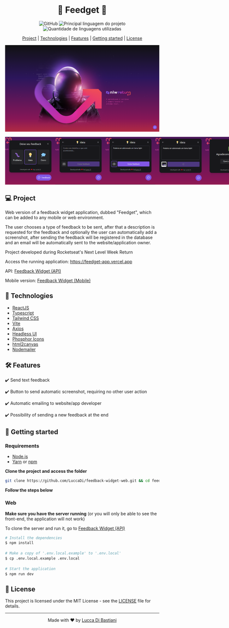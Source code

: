 <h1 align="center">🚀 Feedget 🚀</h1>

<p align="center">
  <img alt="GitHub" src="https://img.shields.io/github/license/LuccaDi/feedback-widget-web?color=831D1C">
  <img  alt="Principal linguagem do projeto"  src="https://img.shields.io/github/languages/top/LuccaDI/feedback-widget-web?color=%23831D1C">
  <img  alt="Quantidade de linguagens utilizadas"  src="https://img.shields.io/github/languages/count/LuccaDI/feedback-widget-web?color=%23831D1C">
</p>

<p align="center">
  <a href="#-project">Project</a> |
  <a href="#-technologies">Technologies</a> |
  <a href="#-features">Features</a> |
  <a href="#-getting-started">Getting started</a> |
  <a href="#-license">License</a>
</p>

<img src=".github/main-page.png">
<p style="display: flex" >
  <img src=".github/feedback-options.png" width="32.5%" alt="">
  <img src=".github/idea-option.png" width="32.5%" alt="">
  <img src=".github/idea-option-description.png" width="32.5%" alt="">
  <img src=".github/sending-idea.png" width="32.5%" alt="">
  <img src=".github/feedback-sent.png" width="32.5%" alt="">
</p>


## 💻 Project

Web version of a feedback widget application, dubbed "Feedget", which can be added to any mobile or web environment.

The user chooses a type of feedback to be sent, after that a description is requested for the feedback and optionally the user can automatically add a screenshot, after sending the feedback will be registered in the database and an email will be automatically sent to the website/application owner.

Project developed during Rocketseat's Next Level Week Return

Access the running application: https://feedget-app.vercel.app

API: [Feedback Widget (API)](https://github.com/LuccaDi/feedback-widget-api)

Mobile version: [Feedback Widget (Mobile)](https://github.com/LuccaDi/feedback-widget-mobile)


## 🚀 Technologies

- [ReactJS](https://reactjs.org/)
- [Typescript](https://www.typescriptlang.org/)
- [Tailwind CSS](https://tailwindcss.com/)
- [Vite](https://vitejs.dev/)
- [Axios](https://axios-http.com/ptbr/)
- [Headless UI](https://headlessui.dev/)
- [Phosphor Icons](https://phosphoricons.com)
- [html2canvas](https://html2canvas.hertzen.com)
- [Nodemailer](https://nodemailer.com/about/)


## 🛠 Features 

✔️ Send text feedback
  
✔️ Button to send automatic screenshot, requiring no other user action

✔️ Automatic emailing to website/app developer

✔️ Possibility of sending a new feedback at the end

<!---
  🛠️ Dark and light theme

  🚧 Dashboard to track the feedbacks received
-->


## 🏁 Getting started

### Requirements

- [Node.js](https://nodejs.org/en/)
- [Yarn](https://classic.yarnpkg.com/) or [npm](https://www.npmjs.com/package/npm)


**Clone the project and access the folder**

```bash
git clone https://github.com/LuccaDi/feedback-widget-web.git && cd feedback-widget-web
```


**Follow the steps below**

### Web

**Make sure you have the server running** (or you will only be able to see the front-end, the application will not work)

To clone the server and run it, go to [Feedback Widget (API)](https://github.com/LuccaDi/feedback-widget-api)


```bash
# Install the dependencies
$ npm install

# Make a copy of '.env.local.example' to '.env.local'
$ cp .env.local.example .env.local

# Start the application
$ npm run dev
```

## 📝 License

This project is licensed under the MIT License - see the [LICENSE](LICENSE) file for details.

---

<p align="center">
  Made with ❤️ by <a href="https://www.linkedin.com/in/luccadi/">Lucca Di Bastiani</a>
</p>
